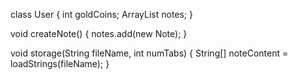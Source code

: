 class User {
    int goldCoins;
    ArrayList<Note> notes;
}

void createNote() {
    notes.add(new Note);
}

void storage(String fileName, int numTabs) {
    String[] noteContent = loadStrings(fileName);
}